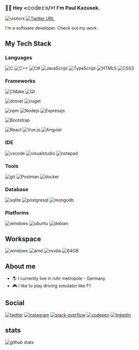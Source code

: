 ### :man_technologist: Hey <𝚌𝚘𝚍𝚎𝚛𝚜/>! I'm Paul Kazusek.

![visitors](https://visitor-badge.glitch.me/badge?page_id=paulkazusek)
[![Twitter URL](https://img.shields.io/twitter/url?label=Paul%20Kazusek&style=social&url=https%3A%2F%2Ftwitter.com%2FPaulKazusek)](https://twitter.com/paulkazusek)


I'm a software developer. Check out my work.

## My Tech Stack

### Languages

![C](https://img.shields.io/badge/C-00599C?style=for-the-badge&logo=c&logoColor=white) 
![C++](https://img.shields.io/badge/C%2B%2B-00599C?style=for-the-badge&logo=c%2B%2B&logoColor=white) 
![C#](https://img.shields.io/badge/C%23-239120?style=for-the-badge&logo=c-sharp&logoColor=white) 
![JavaScript](https://img.shields.io/badge/JavaScript-323330?style=for-the-badge&logo=javascript&logoColor=F7DF1E) 
![TypeScript](https://img.shields.io/badge/TypeScript-007ACC?style=for-the-badge&logo=typescript&logoColor=white) 
![HTML5](https://img.shields.io/badge/HTML5-E34F26?style=for-the-badge&logo=html5&logoColor=white)
![CSS3](https://img.shields.io/badge/CSS3-1572B6?style=for-the-badge&logo=css3&logoColor=white)

### Frameworks

![CMake](https://img.shields.io/badge/CMake-064F8C?style=for-the-badge&logo=cmake&logoColor=white) 
![Qt](https://img.shields.io/badge/Qt-41CD52?style=for-the-badge&logo=qt&logoColor=white) 

<!--
![opengl](https://img.shields.io/badge/OpenGL-FFFFFF?style=for-the-badge&logo=opengl) 
![OpenCV](https://img.shields.io/badge/OpenCV-27338e?style=for-the-badge&logo=OpenCV&logoColor=white) 
-->

![dotnet](https://img.shields.io/badge/.NET-512BD4?style=for-the-badge&logo=dotnet&logoColor=white) 
![nuget](https://img.shields.io/badge/NuGet-004880?style=for-the-badge&logo=nuget&logoColor=white) 

![npm](https://img.shields.io/badge/npm-CB3837?style=for-the-badge&logo=npm&logoColor=white)
![Nodejs](https://img.shields.io/badge/Node.js-43853D?style=for-the-badge&logo=node.js&logoColor=white)
![Expressjs](https://img.shields.io/badge/Express.js-404D59?style=for-the-badge)

![Bootstrap](https://img.shields.io/badge/Bootstrap-563D7C?style=for-the-badge&logo=bootstrap&logoColor=white)

![React](https://img.shields.io/badge/React-20232A?style=for-the-badge&logo=react&logoColor=61DAFB)
![Vue.js](https://img.shields.io/badge/Vue.js-35495E?style=for-the-badge&logo=vue.js&logoColor=4FC08D)
![Angular](https://img.shields.io/badge/Angular-DD0031?style=for-the-badge&logo=angular&logoColor=white)

### IDE

![vscode](https://img.shields.io/badge/Visual_Studio_Code-0078D4?style=for-the-badge&logo=visual%20studio%20code&logoColor=white)
![visualstudio](https://img.shields.io/badge/Visual_Studio-5C2D91?style=for-the-badge&logo=visual%20studio&logoColor=white)
![notepad](https://img.shields.io/badge/Notepad++-90E59A.svg?style=for-the-badge&logo=notepad%2B%2B&logoColor=black)

### Tools

![git](https://img.shields.io/badge/Git-F05032?style=for-the-badge&logo=git&logoColor=white)
![Postman](https://img.shields.io/badge/Postman-FF6C37?style=for-the-badge&logo=Postman&logoColor=white)
![docker](https://img.shields.io/badge/Docker-2CA5E0?style=for-the-badge&logo=docker&logoColor=white)

### Database 

![sqlite](https://img.shields.io/badge/SQLite-07405E?style=for-the-badge&logo=sqlite&logoColor=white)
![postgresql](https://img.shields.io/badge/PostgreSQL-316192?style=for-the-badge&logo=postgresql&logoColor=white)
![mongodb](https://img.shields.io/badge/MongoDB-4EA94B?style=for-the-badge&logo=mongodb&logoColor=white)

### Platforms

![windows](https://img.shields.io/badge/Windows-0078D6?style=for-the-badge&logo=windows&logoColor=white)
![ubuntu](https://img.shields.io/badge/Ubuntu-E95420?style=for-the-badge&logo=ubuntu&logoColor=white)
![debian](https://img.shields.io/badge/Debian-A81D33?style=for-the-badge&logo=debian&logoColor=white)

## Workspace

![windows](https://img.shields.io/badge/Windows-0078D6?style=for-the-badge&logo=windows&logoColor=white)
![amd](https://img.shields.io/badge/AMD-Ryzen_Threadripper_2950X-ED1C24?style=for-the-badge&logo=amd&logoColor=white)
![nvidia](https://img.shields.io/badge/NVIDIA-GTX1050-76B900?style=for-the-badge&logo=nvidia&logoColor=white)
![64GB](https://img.shields.io/badge/RAM-64GB-%230071C5.svg?&style=for-the-badge&logoColor=white)

<!--
- 👋 Hi, I’m @paulkazusek
- 👀 I’m interested in ...
- 🌱 I’m currently learning modern C++
- 💞️ I’m looking to collaborate on ...
- 📫 How to reach me ...
-->

## About me 

- :earth_americas: I currently live in ruhr metropole - Germany
- :video_game: I like to play driving simulator like F1

## Social 

[![twitter](https://img.shields.io/badge/Twitter-1DA1F2?style=for-the-badge&logo=twitter&logoColor=white)](https://twitter.com/paulkazusek)
[![instagram](https://img.shields.io/badge/Instagram-E4405F?style=for-the-badge&logo=instagram&logoColor=white)](https://www.instagram.com/paul.kazusek)
[![stack-overflow](https://img.shields.io/badge/Stack_Overflow-FE7A16?style=for-the-badge&logo=stack-overflow&logoColor=white)](https://stackoverflow.com/users/11164503/paul-k)
[![codepen](https://img.shields.io/badge/Codepen-000000?style=for-the-badge&logo=codepen&logoColor=white)](https://codepen.io/pakazu)
[![linkedin](https://img.shields.io/badge/LinkedIn-0077B5?style=for-the-badge&logo=linkedin&logoColor=white)](https://linkedin.com/paulkazusek)


## stats

<img src="https://github-readme-stats.vercel.app/api?username=paulkazusek&show_icons=true&theme=gotham" alt="github stats"  />

<!--
<img src="https://github-readme-streak-stats.herokuapp.com?user=paulkazusek&theme=dark" width="48%" />
-->

<!--
![Top Langs](https://github-readme-stats.vercel.app/api/top-langs?username=paulkazusek&layout=compact)
-->

